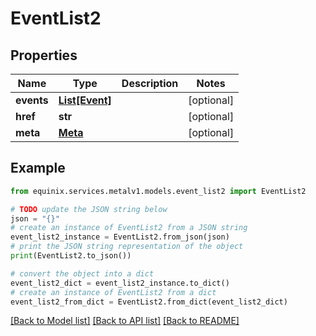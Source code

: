 # EventList2


## Properties

Name | Type | Description | Notes
------------ | ------------- | ------------- | -------------
**events** | [**List[Event]**](Event.md) |  | [optional] 
**href** | **str** |  | [optional] 
**meta** | [**Meta**](Meta.md) |  | [optional] 

## Example

```python
from equinix.services.metalv1.models.event_list2 import EventList2

# TODO update the JSON string below
json = "{}"
# create an instance of EventList2 from a JSON string
event_list2_instance = EventList2.from_json(json)
# print the JSON string representation of the object
print(EventList2.to_json())

# convert the object into a dict
event_list2_dict = event_list2_instance.to_dict()
# create an instance of EventList2 from a dict
event_list2_from_dict = EventList2.from_dict(event_list2_dict)
```
[[Back to Model list]](../README.md#documentation-for-models) [[Back to API list]](../README.md#documentation-for-api-endpoints) [[Back to README]](../README.md)


